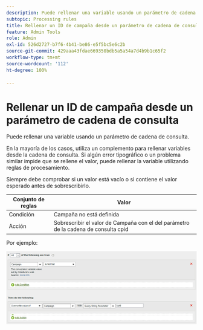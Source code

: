 ```yaml
---
description: Puede rellenar una variable usando un parámetro de cadena de consulta.
subtopic: Processing rules
title: Rellenar un ID de campaña desde un parámetro de cadena de consulta
feature: Admin Tools
role: Admin
exl-id: 526d2727-b7f6-4b41-be86-e5f5bc5e6c2b
source-git-commit: 429aaa43fdae669350bdb5a5a54a7d4b9b1c65f2
workflow-type: tm+mt
source-wordcount: '112'
ht-degree: 100%

---
```


# Rellenar un ID de campaña desde un parámetro de cadena de consulta

Puede rellenar una variable usando un parámetro de cadena de consulta.

En la mayoría de los casos, utiliza un complemento para rellenar variables desde la cadena de consulta. Si algún error tipográfico o un problema similar impide que se rellene el valor, puede rellenar la variable utilizando reglas de procesamiento.

Siempre debe comprobar si un valor está vacío o si contiene el valor esperado antes de sobrescribirlo.

| Conjunto de reglas | Valor |
|---|---|
| Condición | Campaña no está definida |
| Acción | Sobrescribir el valor de Campaña con el del parámetro de la cadena de consulta cpid |

Por ejemplo:

![](assets/set-campaign-conditionally.png)
